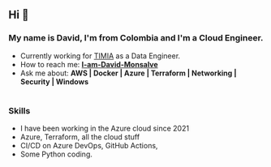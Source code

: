 <h2 align="left">Hi 👋</h2>
<h3 >My name is David, I'm from Colombia and I'm a Cloud Engineer.</h3>

- Currently working for [TIMIA](https://timia.ai/) as a Data Engineer.
- How to reach me: [**I-am-David-Monsalve**](https://www.linkedin.com/in/david-monsalve-a4503418b/)
- Ask me about: **AWS | Docker | Azure | Terraform | Networking  | Security | Windows**

<h1></h1>
<h3 align="left">Skills</h3>

- I have been working in the Azure cloud since 2021
- Azure, Terraform, all the cloud stuff
- CI/CD on Azure DevOps, GitHub Actions,
- Some Python coding.

